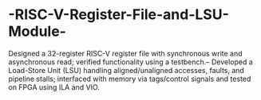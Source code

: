 # -RISC-V-Register-File-and-LSU-Module-
 Designed a 32-register RISC-V register file with synchronous write and asynchronous read; verified functionality using a  testbench.– Developed a Load-Store Unit (LSU) handling aligned/unaligned accesses, faults, and pipeline stalls; interfaced with  memory via tags/control signals and tested on FPGA using ILA and VIO.
